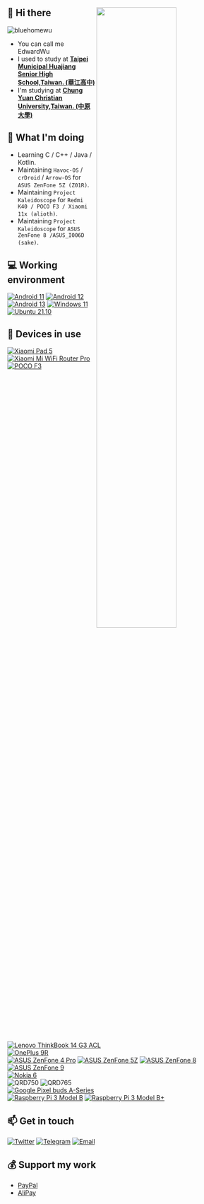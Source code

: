 ## 👋 Hi there <img style="width: 60%;" align="right" src="https://github-profile-summary-cards.vercel.app/api/cards/profile-details?username=bluehomewu&theme=nord_bright" />
<p align="left"> <img src="https://komarev.com/ghpvc/?username=bluehomewu" alt="bluehomewu" /> </p>

 - You can call me EdwardWu
 - I used to study at [**Taipei Municipal Huajiang Senior High School,Taiwan. (華江高中)**](http://www.hcsh.tp.edu.tw/)
 - I'm studying at [**Chung Yuan Christian University,Taiwan. (中原大學)**](https://www1.cycu.edu.tw/)

## 🤔 What I'm doing
 - Learning C / C++ / Java / Kotlin.
 - Maintaining `Havoc-OS` / `crDroid` / `Arrow-OS` for `ASUS ZenFone 5Z (Z01R)`.
 - Maintaining `Project Kaleidoscope` for `Redmi K40 / POCO F3 / Xiaomi 11x (alioth)`.
 - Maintaining `Project Kaleidoscope` for `ASUS ZenFone 8 /ASUS_I006D (sake)`.

## 💻 Working environment
[![Android 11](https://img.shields.io/badge/Android%2011-3ddc84?style=flat-square&logo=android&logoColor=ffffff)](https://www.android.com/android-11/)
[![Android 12](https://img.shields.io/badge/Android%2012-3ddc84?style=flat-square&logo=android&logoColor=ffffff)](https://www.android.com/android-12/)
[![Android 13](https://img.shields.io/badge/Android%2013-3ddc84?style=flat-square&logo=android&logoColor=ffffff)](https://www.android.com/android-13/)
[![Windows 11](https://img.shields.io/badge/Windows%2011-00adef?style=flat-square&logo=windows&logoColor=ffffff)](https://www.microsoft.com/en-us/windows/windows-11)
[![Ubuntu 21.10](https://img.shields.io/badge/Ubuntu%2021%2e10-dd4814?style=flat-square&logo=ubuntu&logoColor=ffffff)](https://releases.ubuntu.com/21.10/)<br>

## 📱 Devices in use
[![Xiaomi Pad 5](https://img.shields.io/badge/Xiaomi%20Pad%205%20-fd4900?style=flat-square&logo=xiaomi&logoColor=ffffff)](https://www.mi.com/tw/xiaomi-pad-5/)
[![Xiaomi Mi WiFi Router Pro](https://img.shields.io/badge/Xiaomi%20Mi%20WiFi%20Router%20Pro-fd4900?style=flat-square&logo=xiaomi&logoColor=ffffff)](https://www.mi.com/tw/miwifipro/specs/)<br>
[![POCO F3](https://img.shields.io/badge/POCO%20F3-ffca14?style=flat-square&logo=POCO&logoColor=ffffff)](https://www.po.co/tw/product/poco-f3/specs)<br>
[![Lenovo ThinkBook 14 G3 ACL](https://img.shields.io/badge/Lenovo%20ThinkBook%2014%20G3%20ACL-e60012?style=flat-square&logo=lenovo&logoColor=ffffff)](https://tk.lenovo.com.cn/product/1018106.html)<br>
[![OnePlus 9R](https://img.shields.io/badge/OnePlus%209R-e60012?style=flat-square&logo=OnePlus&logoColor=ffffff)](https://www.oneplus.com/cn/9r/specs)<br>
[![ASUS ZenFone 4 Pro](https://img.shields.io/badge/ASUS%20ZenFone%204%20Pro-1428a0?style=flat-square&logo=ASUS&logoColor=fffff)](https://www.asus.com/hk/Mobile/Phones/All-series/ZenFone-4-Pro-ZS551KL/)
[![ASUS ZenFone 5Z](https://img.shields.io/badge/ASUS%20ZenFone%205Z-1428a0?style=flat-square&logo=ASUS&logoColor=fffff)](https://www.asus.com/tw/Mobile/Phones/ZenFone/ZenFone-5Z-ZS620KL/)
[![ASUS ZenFone 8](https://img.shields.io/badge/ASUS%20ZenFone%208-1428a0?style=flat-square&logo=ASUS&logoColor=fffff)](https://www.asus.com/tw/Mobile/Phones/ZenFone/Zenfone-8/)
[![ASUS ZenFone 9](https://img.shields.io/badge/ASUS%20ZenFone%209-1428a0?style=flat-square&logo=ASUS&logoColor=fffff)](https://www.asus.com/tw/Mobile/Phones/ZenFone/Zenfone-9/)<br>
[![Nokia 6](https://img.shields.io/badge/Nokia%206-a2aaad?style=flat-square&logo=Nokia&logoColor=ffffff)](https://www.nokia.com/phones/en_int/nokia-6-0)<br>
![QRD750](https://img.shields.io/badge/Qualcomm%20QRD750-415fff?style=flat-square&logo=Qualcomm&logoColor=ffffff)
![QRD765](https://img.shields.io/badge/Qualcomm%20QRD765-415fff?style=flat-square&logo=Qualcomm&logoColor=ffffff)<br>
[![Google Pixel buds A-Series](https://img.shields.io/badge/Google%20Pixel%20buds%20A%20Series-4285F4?style=flat-square&logo=Google&logoColor=ffffff)](https://store.google.com/tw/product/pixel_buds_a_series_specs?utm_source=google&utm_medium=cpc&utm_campaign=japac-TW-zh-dr-bkws-all-all-buy-b-dr-1008675&utm_content=text-ad-none-none-DEV_c-CRE_540318594925-ADGP_Hybrid+%7C+BKWS+-+EXA+~+Pixel+Buds+~+%5BM:1%5D+~+TW+~+zh+~+A+Series-KWID_43700066649024984-kwd-1295844324603-userloc_1012817&utm_term=KW_pixel+buds+a+series-ST_pixel+buds+a+series&gclid=Cj0KCQiAieWOBhCYARIsANcOw0z47epLyWamF_lD1jVWisiHKwRH-zMgXOVqTilcL5s1HKVEoTbpbgcaAhudEALw_wcB&gclsrc=aw.ds&hl=zh-TW)<br>
[![Raspberry Pi 3 Model B](https://img.shields.io/badge/Raspberry%20Pi%203%20Model%20B-a22846?style=flat-square&logo=raspberry%20pi&logoColor=ffffff)](https://www.raspberrypi.com/products/raspberry-pi-3-model-b/)
[![Raspberry Pi 3 Model B+](https://img.shields.io/badge/Raspberry%20Pi%203%20Model%20B%2B-a22846?style=flat-square&logo=raspberry%20pi&logoColor=ffffff)](https://www.raspberrypi.com/products/raspberry-pi-3-model-b-plus/)<br>

## 📫 Get in touch
[![Twitter](https://img.shields.io/twitter/follow/EdwardWu0231291?color=1ca0f1&label=%40EdwardWu0231291&logo=twitter&logoColor=white&style=flat-square&labelColor=1ca0f1)](https://twitter.com/EdwardWu0231291)
[![Telegram](https://img.shields.io/badge/%40edwardwu0223-0088cc?style=flat-square&logo=telegram&logoColor=ffffff)](https://t.me/edwardwu0223)
[![Email](https://img.shields.io/badge/bluehome.wu%40gmail%2ecom-c14438?style=flat-square&logo=Gmail&logoColor=white)](mailto:bluehome.wu@gmail.com)

## 💰 Support my work

 - [PayPal](http://paypal.me/edwardwu0223)
 - [AliPay](https://i.imgur.com/2DdSAhz.jpg)
